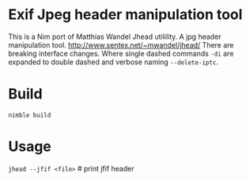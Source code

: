 # Exif Jpeg header manipulation tool

This is a  Nim port of Matthias Wandel Jhead utilility. A jpg header manipulation tool.
http://www.sentex.net/~mwandel/jhead/
There are breaking interface changes. Where single dashed commands `-di` are expanded to double dashed and verbose naming `--delete-iptc`.

# Build

`nimble build`

# Usage
`jhead --jfif <file>` # print jfif header

